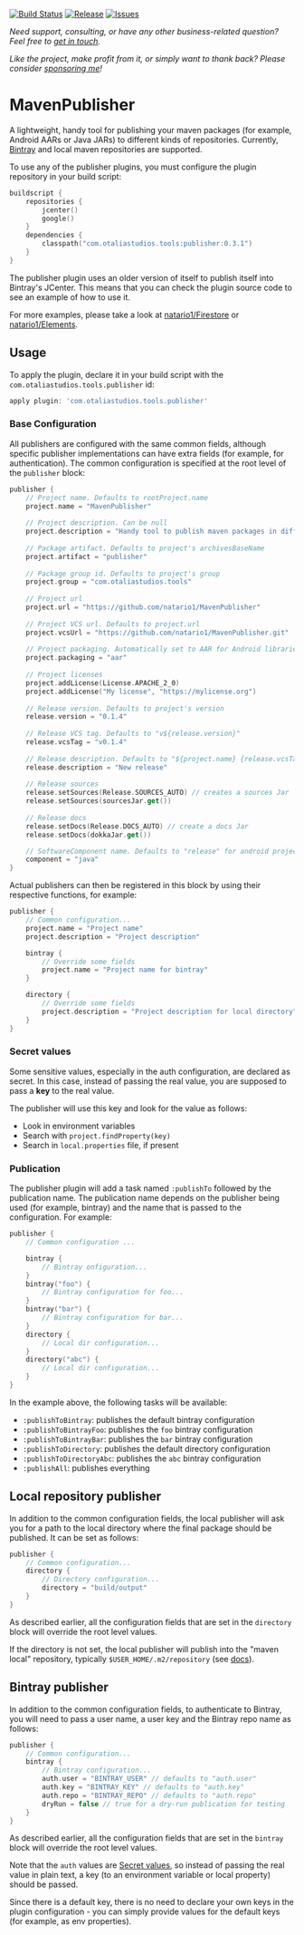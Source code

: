 [![Build Status](https://github.com/natario1/MavenPublisher/workflows/Build/badge.svg?event=push)](https://github.com/natario1/MavenPublisher/actions)
[![Release](https://img.shields.io/github/release/natario1/MavenPublisher.svg)](https://github.com/natario1/MavenPublisher/releases)
[![Issues](https://img.shields.io/github/issues-raw/natario1/MavenPublisher.svg)](https://github.com/natario1/MavenPublisher/issues)

*Need support, consulting, or have any other business-related question? Feel free to <a href="mailto:mat.iavarone@gmail.com">get in touch</a>.*

*Like the project, make profit from it, or simply want to thank back? Please consider [sponsoring me](https://github.com/sponsors/natario1)!*

# MavenPublisher

A lightweight, handy tool for publishing your maven packages (for example, Android AARs or Java JARs)
to different kinds of repositories. Currently, [Bintray](https://bintray.com) and local maven repositories are supported.

To use any of the publisher plugins, you must configure the plugin repository in your build script:

```kotlin
buildscript {
    repositories {
        jcenter()
        google()
    }
    dependencies {
        classpath("com.otaliastudios.tools:publisher:0.3.1")
    }
}
```

The publisher plugin uses an older version of itself to publish itself into Bintray's JCenter.
This means that you can check the plugin source code to see an example of how to use it.

For more examples, please take a look at [natario1/Firestore](https://github.com/natario1/Firestore) or [natario1/Elements](https://github.com/natario1/Elements).

## Usage

To apply the plugin, declare it in your build script with the `com.otaliastudios.tools.publisher` id:

```groovy
apply plugin: 'com.otaliastudios.tools.publisher'
```

### Base Configuration

All publishers are configured with the same common fields, although specific publisher
implementations can have extra fields (for example, for authentication). The common configuration
is specified at the root level of the `publisher` block:

```kotlin
publisher {
    // Project name. Defaults to rootProject.name
    project.name = "MavenPublisher"
    
    // Project description. Can be null
    project.description = "Handy tool to publish maven packages in different repositories."
    
    // Package artifact. Defaults to project's archivesBaseName
    project.artifact = "publisher"
    
    // Package group id. Defaults to project's group
    project.group = "com.otaliastudios.tools"
    
    // Project url
    project.url = "https://github.com/natario1/MavenPublisher"
    
    // Project VCS url. Defaults to project.url
    project.vcsUrl = "https://github.com/natario1/MavenPublisher.git"
    
    // Project packaging. Automatically set to AAR for Android libraries
    project.packaging = "aar"
    
    // Project licenses
    project.addLicense(License.APACHE_2_0)
    project.addLicense("My license", "https://mylicense.org")
    
    // Release version. Defaults to project's version
    release.version = "0.1.4"
    
    // Release VCS tag. Defaults to "v${release.version}"
    release.vcsTag = "v0.1.4"
    
    // Release description. Defaults to "${project.name} {release.vcsTag}"
    release.description = "New release"
    
    // Release sources
    release.setSources(Release.SOURCES_AUTO) // creates a sources Jar
    release.setSources(sourcesJar.get())
    
    // Release docs
    release.setDocs(Release.DOCS_AUTO) // create a docs Jar
    release.setDocs(dokkaJar.get())

    // SoftwareComponent name. Defaults to "release" for android projects, "java" instead.
    component = "java"
}
```

Actual publishers can then be registered in this block by using their respective functions,
for example:


```kotlin
publisher {
    // Common configuration...
    project.name = "Project name"
    project.description = "Project description"

    bintray {
        // Override some fields
        project.name = "Project name for bintray"
    }

    directory {
        // Override some fields
        project.description = "Project description for local directory"
    }
}
```

### Secret values

Some sensitive values, especially in the auth configuration, are declared as secret.
In this case, instead of passing the real value, you are supposed to pass a **key** to the real
value.

The publisher will use this key and look for the value as follows:

- Look in environment variables
- Search with `project.findProperty(key)`
- Search in `local.properties` file, if present

### Publication

The publisher plugin will add a task named `:publishTo` followed by the publication name.
The publication name depends on the publisher being used (for example, bintray) and the name
that is passed to the configuration. For example:

```kotlin
publisher {
    // Common configuration ...

    bintray {
        // Bintray onfiguration...
    }
    bintray("foo") {
        // Bintray configuration for foo...
    }
    bintray("bar") {
        // Bintray configuration for bar...
    }
    directory {
        // Local dir configuration...
    }
    directory("abc") {
        // Local dir configuration...
    }
}
```

In the example above, the following tasks will be available:

- `:publishToBintray`: publishes the default bintray configuration
- `:publishToBintrayFoo`: publishes the `foo` bintray configuration
- `:publishToBintrayBar`: publishes the `bar` bintray configuration
- `:publishToDirectory`: publishes the default directory configuration
- `:publishToDirectoryAbc`: publishes the `abc` bintray configuration
- `:publishAll`: publishes everything

## Local repository publisher

In addition to the common configuration fields, the local publisher will ask you for a path to the
local directory where the final package should be published. It can be set as follows:

```kotlin
publisher {
    // Common configuration...
    directory {
        // Directory configuration...
        directory = "build/output"
    }
}
```

As described earlier, all the configuration fields that are set in the `directory` block will override
the root level values.

If the directory is not set, the local publisher will publish into the "maven local" repository,
typically `$USER_HOME/.m2/repository` (see [docs](https://docs.gradle.org/current/dsl/org.gradle.api.artifacts.dsl.RepositoryHandler.html#org.gradle.api.artifacts.dsl.RepositoryHandler:mavenLocal())).

## Bintray publisher

In addition to the common configuration fields, to authenticate to Bintray, you will need to pass
a user name, a user key and the Bintray repo name as follows:

```kotlin
publisher {
    // Common configuration...
    bintray {
        // Bintray configuration...
        auth.user = "BINTRAY_USER" // defaults to "auth.user"
        auth.key = "BINTRAY_KEY" // defaults to "auth.key"
        auth.repo = "BINTRAY_REPO" // defaults to "auth.repo"
        dryRun = false // true for a dry-run publication for testing
    }
}
```

As described earlier, all the configuration fields that are set in the `bintray` block will override
the root level values.

Note that the `auth` values are [Secret values](#secret-values), so instead of passing the real
value in plain text, a key (to an environment variable or local property) should be passed.

Since there is a default key, there is no need to declare your own keys in the plugin configuration -
you can simply provide values for the default keys (for example, as env properties).
